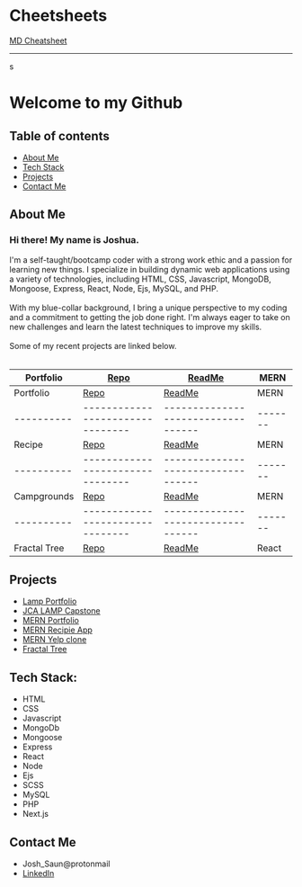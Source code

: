 # Cheetsheets

[MD Cheatsheet](MDCheatsheet.md)

---

s

# Welcome to my Github

## Table of contents

- [About Me](#about-me)
- [Tech Stack](#tech-stack)
- [Projects](#projects)
- [Contact Me](#contact-me)

## About Me

### Hi there! My name is Joshua.

I'm a self-taught/bootcamp coder with a strong work ethic and a passion for learning new things. I specialize in building dynamic web applications using a variety of technologies, including HTML, CSS, Javascript, MongoDB, Mongoose, Express, React, Node, Ejs, MySQL, and PHP.
<br><br>
With my blue-collar background, I bring a unique perspective to my coding and a commitment to getting the job done right. I'm always eager to take on new challenges and learn the latest techniques to improve my skills.
<br><br>
Some of my recent projects are linked below.
<br><br>

| Portfolio    | [Repo](https://www.google.com)                 | [ReadMe](https://www.google.com)                 | MERN    |
| ------------ | ---------------------------------------------- | ------------------------------------------------ | ------- |
| Portfolio    | [Repo](https://www.google.com)                 | [ReadMe](https://www.google.com)                 | MERN    |
| ----------   | --------------------------------               | ----------------------------------               | ------- |
| Recipe       | [Repo](https://github.com/J-Saun/JCA_recipe)   | [ReadMe](https://github.com/J-Saun/JCA_recipe)   | MERN    |
| ----------   | --------------------------------               | ----------------------------------               | ------- |
| Campgrounds  | [Repo](https://github.com/J-Saun/yelp_camp)    | [ReadMe](https://github.com/J-Saun/yelp_camp)    | MERN    |
| ----------   | --------------------------------               | ----------------------------------               | ------- |
| Fractal Tree | [Repo](https://github.com/J-Saun/Fractal-Tree) | [ReadMe](https://github.com/J-Saun/Fractal-Tree) | React   |

## Projects

- [Lamp Portfolio](https://www.google.com)
- [JCA LAMP Capstone](https://www.google.com)
- [MERN Portfolio](https://www.google.com)
- [MERN Recipie App](https://github.com/J-Saun/JCA_recipe)
- [MERN Yelp clone](https://github.com/J-Saun/yelp_camp)
- [Fractal Tree](https://github.com/J-Saun/Fractal-Tree)

## Tech Stack:

- HTML
- CSS
- Javascript
- MongoDb
- Mongoose
- Express
- React
- Node
- Ejs
- SCSS
- MySQL
- PHP
- Next.js

## Contact Me

- Josh_Saun@protonmail
- [LinkedIn](https://www.linkedin.com/in/joshua-saunders-814699223?lipi=urn%3Ali%3Apage%3Ad_flagship3_profile_view_base_contact_details%3BG611BtSdTESPPPMmbf5yLA%3D%3D)
